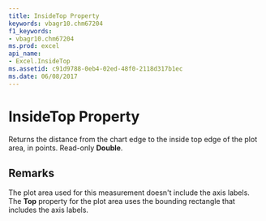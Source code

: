 ```yaml
---
title: InsideTop Property
keywords: vbagr10.chm67204
f1_keywords:
- vbagr10.chm67204
ms.prod: excel
api_name:
- Excel.InsideTop
ms.assetid: c91d9788-0eb4-02ed-48f0-2118d317b1ec
ms.date: 06/08/2017
---
```



# InsideTop Property

Returns the distance from the chart edge to the inside top edge of the plot area, in points. Read-only **Double**.


## Remarks

The plot area used for this measurement doesn't include the axis labels. The **Top** property for the plot area uses the bounding rectangle that includes the axis labels.


